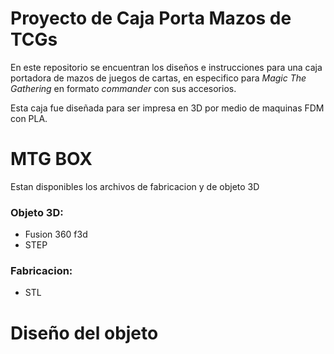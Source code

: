 # Proyecto de Caja Porta Mazos de TCGs
En este repositorio se encuentran los diseños e instrucciones para una caja portadora de mazos de juegos de cartas, en especifico para *Magic The Gathering* en formato *commander* con sus accesorios.

Esta caja fue diseñada para ser impresa en 3D por medio de maquinas FDM con PLA.

# MTG BOX

Estan disponibles los archivos de fabricacion y de objeto 3D

### Objeto 3D:
* Fusion 360 f3d
* STEP

### Fabricacion:
* STL

# Diseño del objeto
